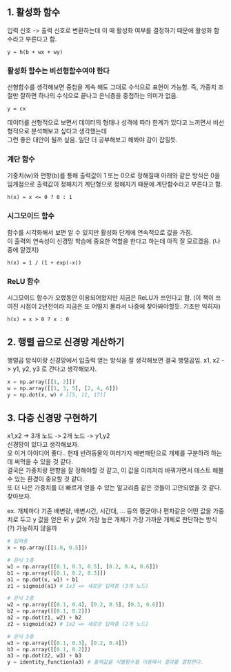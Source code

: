 ## 1. 활성화 함수

입력 신호 -> 출력 신호로 변환하는데 이 때 활성화 여부를 결정하기 때문에 활성화 함수라고 부른다고 함.

```
y = h(b + wx + wy)
```

### 활성화 함수는 비선형함수여야 한다

선형함수를 생각해보면 중첩을 계속 해도 그대로 수식으로 표현이 가능함.
즉, 가중치 조절만 잘하면 하나의 수식으로 끝나고 은닉층을 중첩하는 의미가 없음.

```
y = cx
```

데이터를 선형적으로 보면서 데이터의 형태나 성격에 따라 한계가 있다고 느끼면서 비선형적으로 분석해보고 싶다고 생각했는데  
그런 좋은 대안이 될까 싶음. 일단 더 공부해보고 해봐야 감이 잡힐듯.

### 계단 함수

기중치(w)와 편향(b)를 통해 출력값이 1 또는 0으로 정해질때 아래와 같은 방식은 0을 임계점으로 출력값이 정해지기 계단형으로 정해지기 때문에 계단함수라고 부른다고 함.

```
h(x) = x <= 0 ? 0 : 1
```

### 시그모이드 함수

함수를 시각화해서 보면 알 수 있지만 활성화 단계에 연속적으로 값을 가짐.  
이 출력의 연속성이 신경망 학습에 중요한 역할을 한다고 하는데 아직 잘 모르겠음. (나중에 알겠지)

```
h(x) = 1 / (1 + exp(-x))

```

### ReLU 함수

시그모이드 함수가 오랬동안 이용되어왔지만 지금은 ReLU가 쓰인다고 함.
(이 책이 쓰여진 시점이 2년전이라 지금은 또 어떨지 몰라서 나중에 찾아봐야할듯. 기초만 익히자)

```
h(x) = x > 0 ? x : 0
```

## 2. 행렬 곱으로 신경망 계산하기

행렬곱 방식이랑 신경망에서 입출력 얻는 방식을 잘 생각해보면 결국 행렬곱임.
x1, x2 -> y1, y2, y3 로 간다고 생각해보자.

```python
x = np.array([[1, 2]])
w = np.array([[1, 3, 5], [2, 4, 6]])
y = np.dot(x, w) # [[5, 11, 17]]
```

## 3. 다층 신경망 구현하기

x1,x2 -> 3개 노드 -> 2개 노드 -> y1,y2  
신경망이 있다고 생각해보자.  
오 이거 아이디어 좋다.. 현재 반려동물의 여러가지 배변패턴으로 개체를 구분하려 하는데 써먹을 수 있을 것 같다.  
결국은 가중치랑 편향을 잘 정해야할 것 같고, 이 값을 이리저리 바꿔가면서 테스트 해볼 수 있는 환경이 중요할 것 같다.  
또 더 나은 가중치를 더 빠르게 얻을 수 있는 알고리즘 같은 것들이 고안되었을 것 같다. 찾아보자.  

ex. 개체마다 기존 배변량, 배변시간, 시간대, ... 등의 평균이나 편차같은 어떤 값을 가중치로 두고 y 값을 얻은 뒤 y 값이 가장 높은 개체가 가장 가까운 개체로 판단하는 방식(?) 가능하지 않을까  

```python
# 입력층
x = np.array([[1.0, 0.5]])

# 은닉 1층
w1 = np.array([[0.1, 0.3, 0.5], [0.2, 0.4, 0.6]])
b1 = np.array([[0.1, 0.2, 0.3]])
a1 = np.dot(x, w1) + b1
z1 = sigmoid(a1) # 1x3 => 새로운 입력층 (3개 노드)

# 은닉 2층
w2 = np.array([[0.1, 0.4], [0.2, 0.5], [0.3, 0.6]])
b2 = np.array([[0.1, 0.2]])
a2 = np.dot(z1, w2) + b2
z2 = sigmoid(a2) # 1x2 => 새로운 입력층 (2개 노드)

# 은닉 3층
w3 = np.array([[0.1, 0.3], [0.2, 0.4]])
b3 = np.array([[0.1, 0.2]])
a3 = np.dot(z2, w3) + b3
y = identity_function(a3) # 출력값을 식별함수를 이용해서 결과를 결정한다.
```
